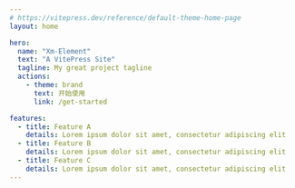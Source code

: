 ```yaml
---
# https://vitepress.dev/reference/default-theme-home-page
layout: home

hero:
  name: "Xm-Element"
  text: "A VitePress Site"
  tagline: My great project tagline
  actions:
    - theme: brand
      text: 开始使用
      link: /get-started

features:
  - title: Feature A
    details: Lorem ipsum dolor sit amet, consectetur adipiscing elit
  - title: Feature B
    details: Lorem ipsum dolor sit amet, consectetur adipiscing elit
  - title: Feature C
    details: Lorem ipsum dolor sit amet, consectetur adipiscing elit
---
```


